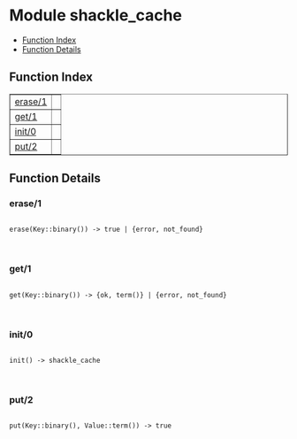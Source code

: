 

# Module shackle_cache #
* [Function Index](#index)
* [Function Details](#functions)

<a name="index"></a>

## Function Index ##


<table width="100%" border="1" cellspacing="0" cellpadding="2" summary="function index"><tr><td valign="top"><a href="#erase-1">erase/1</a></td><td></td></tr><tr><td valign="top"><a href="#get-1">get/1</a></td><td></td></tr><tr><td valign="top"><a href="#init-0">init/0</a></td><td></td></tr><tr><td valign="top"><a href="#put-2">put/2</a></td><td></td></tr></table>


<a name="functions"></a>

## Function Details ##

<a name="erase-1"></a>

### erase/1 ###

<pre><code>
erase(Key::binary()) -&gt; true | {error, not_found}
</code></pre>
<br />

<a name="get-1"></a>

### get/1 ###

<pre><code>
get(Key::binary()) -&gt; {ok, term()} | {error, not_found}
</code></pre>
<br />

<a name="init-0"></a>

### init/0 ###

<pre><code>
init() -&gt; shackle_cache
</code></pre>
<br />

<a name="put-2"></a>

### put/2 ###

<pre><code>
put(Key::binary(), Value::term()) -&gt; true
</code></pre>
<br />

